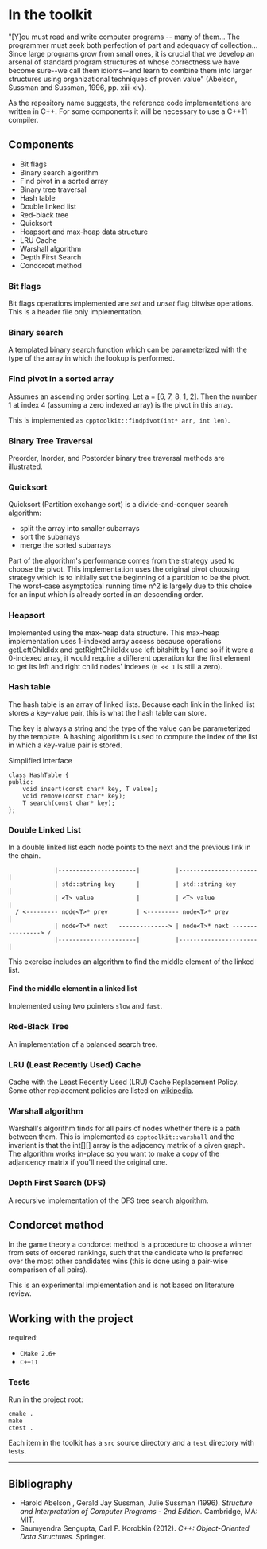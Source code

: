 # In the toolkit

"[Y]ou must read and write computer programs -- many of them... The programmer must seek both perfection of part and adequacy of collection... Since large programs grow from small ones, it is crucial that we develop an arsenal of standard program structures of whose correctness we have become sure--we call them idioms--and learn to combine them into larger structures using organizational techniques of proven value" (Abelson, Sussman and Sussman, 1996, pp. xiii-xiv).

As the repository name suggests, the reference code implementations are written in C++. For some components it will be necessary to use a C++11 compiler.

## Components

- Bit flags
- Binary search algorithm
- Find pivot in a sorted array
- Binary tree traversal
- Hash table
- Double linked list
- Red-black tree
- Quicksort
- Heapsort and max-heap data structure
- LRU Cache
- Warshall algorithm
- Depth First Search
- Condorcet method

### Bit flags

Bit flags operations implemented are *set* and *unset* flag bitwise operations. This is a header file only implementation.

### Binary search

A templated binary search function which can be parameterized with the type of the array in which the lookup is performed.

### Find pivot in a sorted array

Assumes an ascending order sorting. Let a = [6, 7, 8, 1, 2]. Then the number 1 at index 4 (assuming a zero indexed array)
is the pivot in this array.

This is implemented as `cpptoolkit::findpivot(int* arr, int len)`.

### Binary Tree Traversal

Preorder, Inorder, and Postorder binary tree traversal methods are illustrated.

### Quicksort

Quicksort (Partition exchange sort) is a divide-and-conquer search algorithm:

- split the array into smaller subarrays
- sort the subarrays
- merge the sorted subarrays

Part of the algorithm's performance comes from the strategy used to choose the pivot. This implementation uses the original pivot choosing strategy which is to initially set the beginning of a partition to be the pivot. The worst-case asymptotical running time n^2 is largely due to this choice for an input which is already sorted in an descending order.

### Heapsort

Implemented using the max-heap data structure. This max-heap implementation uses 1-indexed array access because operations getLeftChildIdx and getRightChildIdx use left bitshift by 1 and so if it were a 0-indexed array, it would require a different operation for the first element to get its left and right child nodes' indexes (`0 << 1` is still a zero).

### Hash table

The hash table is an array of linked lists. Because each link in the linked list stores a key-value pair, this is what the hash table can store.

The key is always a string and the type of the value can be parameterized by the template. A hashing algorithm is used to compute the index of the list in which a key-value pair is stored.

Simplified Interface

```
class HashTable {
public:
    void insert(const char* key, T value);
    void remove(const char* key);
    T search(const char* key);
};

```

### Double Linked List

In a double linked list each node points to the next and the previous link in the chain.
    
```
             |----------------------|          |----------------------|
             | std::string key      |          | std::string key      |
             | <T> value            |          | <T> value            |
  / <--------- node<T>* prev        | <--------- node<T>* prev        |
             | node<T>* next   --------------> | node<T>* next ----------------> /
             |----------------------|          |----------------------|
```

This exercise includes an algorithm to find the middle element of the linked list.

#### Find the middle element in a linked list

Implemented using two pointers `slow` and `fast`.

### Red-Black Tree

An implementation of a balanced search tree. 

### LRU (Least Recently Used) Cache 

Cache with the Least Recently Used (LRU) Cache Replacement Policy. Some other replacement policies are listed on [wikipedia](https://en.wikipedia.org/wiki/Cache_replacement_policies).

### Warshall algorithm

Warshall's algorithm finds for all pairs of nodes whether there is a path between them. This is implemented as `cpptoolkit::warshall` and the invariant is that the int[][] array is the adjacency matrix of a given graph. The algorithm works in-place so you want to make a copy of the adjancency matrix if you'll need the original one.

### Depth First Search (DFS)

A recursive implementation of the DFS tree search algorithm.

## Condorcet method

In the game theory a condorcet method is a procedure to choose a winner from sets of ordered rankings, such that the candidate who is preferred over the most other candidates wins (this is done using a pair-wise comparison of all pairs).

This is an experimental implementation and is not based on literature review.

## Working with the project

required:

- `CMake 2.6+` 
- `C++11`

### Tests

Run in the project root:

```
cmake .
make
ctest .
```

Each item in the toolkit has a `src` source directory and a `test` directory with tests.

----

## Bibliography

- Harold Abelson , Gerald Jay Sussman, Julie Sussman (1996). *Structure and Interpretation of Computer Programs - 2nd Edition.* Cambridge, MA: MIT.
- Saumyendra Sengupta, Carl P. Korobkin (2012). *C++: Object-Oriented Data Structures.* Springer.
